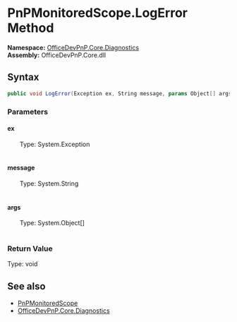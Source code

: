 # PnPMonitoredScope.LogError Method  
  

**Namespace:** [OfficeDevPnP.Core.Diagnostics](OfficeDevPnP.Core.Diagnostics.md)  
**Assembly:** OfficeDevPnP.Core.dll  
## Syntax
```C#
public void LogError(Exception ex, String message, params Object[] args)
```
### Parameters
#### ex  
&emsp;&emsp;Type: System.Exception  
&emsp;&emsp;  

  

#### message  
&emsp;&emsp;Type: System.String  
&emsp;&emsp;  

  

#### args  
&emsp;&emsp;Type: System.Object[]  
&emsp;&emsp;  

  

### Return Value
Type: void  

## See also
- [PnPMonitoredScope](OfficeDevPnP.Core.Diagnostics.PnPMonitoredScope.md) 
- [OfficeDevPnP.Core.Diagnostics](OfficeDevPnP.Core.Diagnostics.md) 
